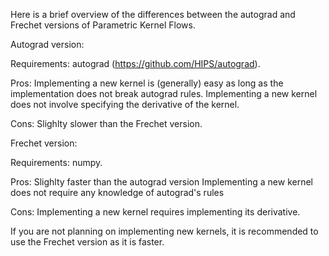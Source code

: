 Here is a brief overview of the differences between the autograd and Frechet versions of Parametric Kernel Flows.

Autograd version:

Requirements: autograd (https://github.com/HIPS/autograd).

Pros:
  Implementing a new kernel is (generally) easy as long as the implementation does not break autograd rules.
  Implementing a new kernel does not involve specifying the derivative of the kernel.

Cons:
  Slighlty slower than the Frechet version.
 
 Frechet version:
 
 Requirements: numpy.
 
 Pros:
  Slighlty faster than the autograd version
  Implementing a new kernel does not require any knowledge of autograd's rules
  
  Cons:
    Implementing a new kernel requires implementing its derivative.
    
 
 If you are not planning on implementing new kernels, it is recommended to use the Frechet version as it is faster.

  
